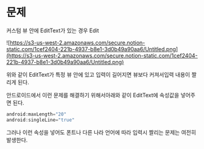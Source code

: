 
# 문제

커스텀 뷰 안에 EditText가 있는 경우 Edit

![https://s3-us-west-2.amazonaws.com/secure.notion-static.com/1cef2404-221b-4937-b8e1-3d0b49a90aa6/Untitled.png](https://s3-us-west-2.amazonaws.com/secure.notion-static.com/1cef2404-221b-4937-b8e1-3d0b49a90aa6/Untitled.png)

위와 같이 EditText가 특정 뷰 안에 있고 입력이 길어지면 뷰보다 커져서입력 내용이 짤리게 된다.

안드로이드에서 이런 문제를 해결하기 위해서아래와 같이 EditText에 속성값을 넣어주면 된다.

```kotlin
android:maxLength="20"
android:singleLine="true"
```

그러나 이런 속성을 넣어도 폰트나 다른 나라 언어에 따라 입력시 짤리는 문제는 여전히 발생한다.
